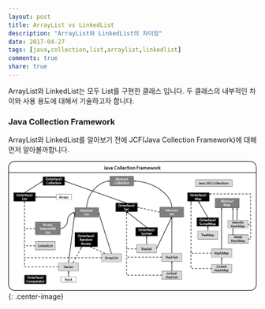 ```yaml
---
layout: post
title: ArrayList vs LinkedList
description: "ArrayList와 LinkedList의 차이점"
date: 2017-04-27
tags: [java,collection,list,arraylist,linkedlist]
comments: true
share: true
---
```

ArrayList와 LinkedList는 모두 List를 구현한 클래스 입니다. 두 클래스의 내부적인 차이와 사용 용도에 대해서 기술하고자 합니다.

### Java Collection Framework
ArrayList와 LinkedList를 알아보기 전에 JCF(Java Collection Framework)에 대해 먼저 알아볼까합니다.

![JCF](/images/20170427/JCF.png){: .center-image}